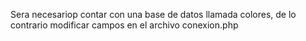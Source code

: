 Sera necesariop contar con una base de datos llamada colores, de lo contrario modificar campos en el archivo conexion.php
